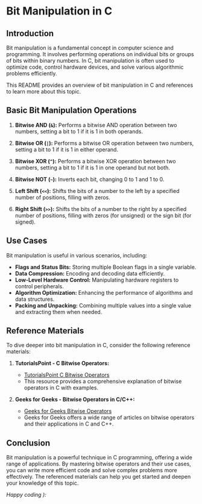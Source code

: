 # Bit Manipulation in C

## Introduction

Bit manipulation is a fundamental concept in computer science and programming. It involves performing operations on individual bits or groups of bits within binary numbers. In C, bit manipulation is often used to optimize code, control hardware devices, and solve various algorithmic problems efficiently.

This README provides an overview of bit manipulation in C and references to learn more about this topic.

## Basic Bit Manipulation Operations

1. **Bitwise AND (`&`):** Performs a bitwise AND operation between two numbers, setting a bit to 1 if it is 1 in both operands.

2. **Bitwise OR (`|`):** Performs a bitwise OR operation between two numbers, setting a bit to 1 if it is 1 in either operand.

3. **Bitwise XOR (`^`):** Performs a bitwise XOR operation between two numbers, setting a bit to 1 if it is 1 in one operand but not both.

4. **Bitwise NOT (`~`):** Inverts each bit, changing 0 to 1 and 1 to 0.

5. **Left Shift (`<<`):** Shifts the bits of a number to the left by a specified number of positions, filling with zeros.

6. **Right Shift (`>>`):** Shifts the bits of a number to the right by a specified number of positions, filling with zeros (for unsigned) or the sign bit (for signed).

## Use Cases

Bit manipulation is useful in various scenarios, including:

- **Flags and Status Bits:** Storing multiple Boolean flags in a single variable.
- **Data Compression:** Encoding and decoding data efficiently.
- **Low-Level Hardware Control:** Manipulating hardware registers to control peripherals.
- **Algorithm Optimization:** Enhancing the performance of algorithms and data structures.
- **Packing and Unpacking:** Combining multiple values into a single value and extracting them when needed.

## Reference Materials

To dive deeper into bit manipulation in C, consider the following reference materials:

1. **TutorialsPoint - C Bitwise Operators:**
   - [TutorialsPoint C Bitwise Operators](https://www.tutorialspoint.com/cprogramming/c_bitwise_operators.htm)
   - This resource provides a comprehensive explanation of bitwise operators in C with examples.

2. **Geeks for Geeks - Bitwise Operators in C/C++:**
   - [Geeks for Geeks Bitwise Operators](https://www.geeksforgeeks.org/bitwise-operators-in-c-cpp/)
   - Geeks for Geeks offers a wide range of articles on bitwise operators and their applications in C and C++.

## Conclusion

Bit manipulation is a powerful technique in C programming, offering a wide range of applications. By mastering bitwise operators and their use cases, you can write more efficient code and solve complex problems more effectively. The referenced materials can help you get started and deepen your knowledge of this topic.

*Happy coding ):*
